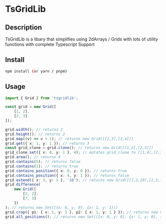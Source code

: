 # TsGridLib

## Description

TsGridLib is a libary that simplifies using 2dArrays / Grids
with lots of utility functions with complete Typescript Support

## Install

```sh
npm install (or yarn / pnpm)
```

## Usage

```ts
import { Grid } from 'tsgridlib';

const grid = new Grid([
	[1, 2],
	[2, 3]
]);

grid.width(); // returns 2
grid.height(); // returns 2
grid.map((v) => v + 1); // returns new Grid([[2,3],[3,4]])
grid.get({ x: 1, y: 1 }); // returns 3
const grid_clone = grid.clone(); // returns new Grid([[1,2],[2,3]])
grid_clone.set({ x: 0, y: 1 }, 4); // mutates grid_clone to [[1,4],[2,3]]
grid.area(); // returns 4
grid.contains(5); // returns false
grid.contains(1); // returns true
grid.contains_position({ x: 0, y: 0 }); // returns true
grid.contains_position({ x: 4, y: 1 }); // returns false
grid.extend({ x: 3, y: 3 }, '10'); // returns new Grid([[1,2,10],[2,3,10],[10,10,10]])
grid.difference(
	new Grid([
		[3, 2],
		[7, 3]
	])
); // returns new Set([{x: 0, y: 0}, {x: 1, y: 1}])
grid.crop({ p1: { x: 1, y: 1 }, p2: { x: 1, y: 1 } }); // returns new Grid([[3]])
grid.all_positions(); // returns new Set([{x: 0, y: 0}, {x: 1, y: 0}, {x: 0, y: 1}, {x: 1, y: 1}])
```
